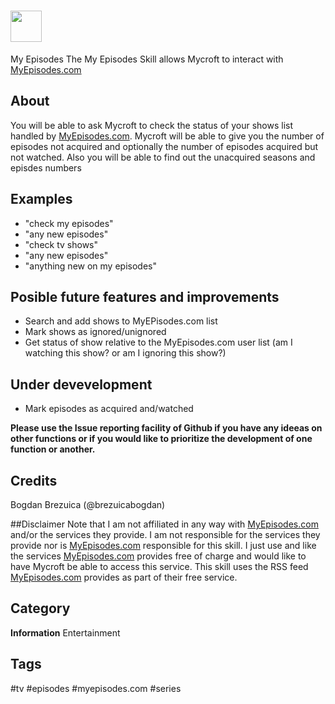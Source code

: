# <img src='http://www.myepisodes.com/img/myepisodes_logo.jpg' card_color='#40DBB0' width='50' height='50' style='vertical-align:bottom'/>
 My Episodes
The My Episodes Skill allows Mycroft to interact with [MyEpisodes.com](http://www.myepisodes.com)

## About 
You will be able to ask Mycroft to check the status of your shows list handled by [MyEpisodes.com](http://www.myepisodes.com). 
Mycroft will be able to give you the number of episodes not acquired and optionally the number of episodes acquired but not watched.
Also you will be able to find out the unacquired seasons and episdes numbers

## Examples 
* "check my episodes"
* "any new episodes"
* "check tv shows"
* "any new episodes"
* "anything new on my episodes"

## Posible future features and improvements
* Search and add shows to MyEPisodes.com list
* Mark shows as ignored/unignored
* Get status of show relative to the MyEpisodes.com user list (am I watching this show? or am I ignoring this show?)

## Under devevelopment
* Mark episodes as acquired and/watched 

**Please use the Issue reporting facility of Github if you have any ideeas on other functions or if you would like to prioritize the development of one function or another.**

## Credits 
Bogdan Brezuica (@brezuicabogdan)

##Disclaimer
Note that I am not affiliated in any way with [MyEpisodes.com](http://www.myepisodes.com) and/or the services they provide. I am not responsible for the services they provide nor is [MyEpisodes.com](http://www.myepisodes.com) responsible for this skill. 
I just use and like the services [MyEpisodes.com](http://www.myepisodes.com) provides free of charge and would like to have Mycroft be able to access this service. 
This skill uses the RSS feed [MyEpisodes.com](http://www.myepisodes.com) provides as part of their free service.


## Category
**Information**
Entertainment

## Tags
#tv
#episodes
#myepisodes.com
#series
